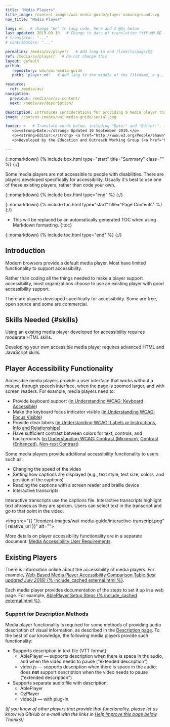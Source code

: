 ```yaml
---
title: "Media Players"
title_image: /content-images/wai-media-guide/player-nobackground.svg
nav_title: "Media Player"

lang: en   # change "en" to lang code, here and 2 @@s below
last_updated: 2019-09-10   # Change to date of translation YYYY-MM-DD (month in middle)
# translator: "..."
# contributors: "..."

permalink: /media/av/player/   # Add lang to end /link/to/page/@@
ref: /media/av/player/   # Do not change this
layout: default
github:
   repository: w3c/wai-media-guide
   path: 'player.md'   # Add lang to the middle of the filename, e.g., index.@@.md

resource:
  ref: /media/av/
navigation:
  previous: /media/av/av-content/
  next: /media/av/description/

description: Introduces considerations for providing a media player that supports accessibility.
image: /content-images/wai-media-guide/social.png

footer: >   # Translate words below, including "Date:" and "Editor:". (Do not update the date.)
   <p><strong>Date:</strong> Updated 10 September 2019.</p>
   <p><strong>Editor:</strong> <a href="http://www.w3.org/People/Shawn">Shawn Lawton Henry</a>. <a href="/media/av/acknowledgements/">Acknowledgements</a> lists contributors and credits.</p>
   <p>Developed by the Education and Outreach Working Group (<a href="http://www.w3.org/WAI/EO/">EOWG</a>). Originally drafted as part of the <a href="https://www.w3.org/WAI/WCAGTA/">WCAG TA Project</a> funded by the <abbr title="United States">U.S.</abbr> Access Board. Revised as part of the <a href="https://www.w3.org/WAI/expand-access/">WAI Expanding Access project</a> funded by the Ford Foundation.</p>

---
```


{::nomarkdown}
{% include box.html type="start" title="Summary" class="" %}
{:/}

Some media players are not accessible to people with disabilities. There are players developed specifically for accessibility. Usually it's best to use one of these existing players, rather than code your own.

{::nomarkdown}
{% include box.html type="end" %}
{:/}

{::nomarkdown}
{% include toc.html type="start" title="Page Contents" %}
{:/}

- This will be replaced by an automatically generated TOC when using Markdown formatting.
{:toc}

{::nomarkdown}
{% include toc.html type="end" %}
{:/}

## Introduction

Modern browsers provide a default media player. Most have limited functionality to support accessibility.

Rather than coding all the things needed to make a player support accessibility, most organizations choose to use an existing player with good accessibility support.

There are players developed specifically for accessibility. Some are free, open source and some are commercial.

## Skills Needed {#skills}

Using an existing media player developed for accessibility requires moderate HTML skills.

Developing your own accessible media player requires advanced HTML and JavaScript skills.

## Player Accessibility Functionality

Accessible media players provide a user interface that works without a mouse, through speech interface, when the page is zoomed larger, and with screen readers. For example, media players need to:
* Provide keyboard support ([in Understanding WCAG: Keyboard Accessible](https://www.w3.org/WAI/WCAG21/Understanding/keyboard-accessible))
* Make the keyboard focus indicator visible ([in Understanding WCAG: Focus Visible](https://www.w3.org/WAI/WCAG21/Understanding/focus-visible))
* Provide clear labels ([in Understanding WCAG: Labels or Instructions](https://www.w3.org/WAI/WCAG21/Understanding/labels-or-instructions), [Info and Relationships](https://www.w3.org/WAI/WCAG21/Understanding/info-and-relationships))
* Have sufficient contrast between colors for text, controls, and backgrounds ([in Understanding WCAG: Contrast (Minimum)](https://www.w3.org/WAI/WCAG21/Understanding/contrast-minimum), [Contrast (Enhanced)](https://www.w3.org/WAI/WCAG21/Understanding/contrast-enhanced), [Non-text Contrast](https://www.w3.org/WAI/WCAG21/Understanding/non-text-contrast.html))

Some media players provide additional accessibility functionality to users such as:
* Changing the speed of the video
* Setting how captions are displayed (e.g., text style, text size, colors, and position of the captions)
* Reading the captions with a screen reader and braille device
* Interactive transcripts

Interactive transcripts use the captions file. Interactive transcripts highlight text phrases as they are spoken. Users can select text in the transcript and go to that point in the video.

<img src="{{ "/content-images/wai-media-guide/interactive-transcript.png" | relative_url }}" alt="">

More details on player accessibility functionality are in a separate document: [Media Accessibility User Requirements](https://www.w3.org/TR/media-accessibility-reqs/).

## Existing Players

There is information online about the accessibility of media players. For example, [Web-Based Media Player Accessibility Comparison Table _(last updated July 2016)_ {% include_cached external.html %}](http://kensgists.github.io/apt/).

Each media player provides documentation of the steps to set it up in a web page. For example, [AblePlayer Setup Steps {% include_cached external.html %}](https://ableplayer.github.io/ableplayer/#setup-step-1-use-html5-doctype).

### Support for Description Methods

Media player functionality is required for some methods of providing audio description of visual information, as described in the [Description page](/media/av/description/). To the best of our knowledge, the following media players provide such functionality:
* Supports description in text file (VTT format):
   * AblePlayer &mdash; supports description when there is space in the audio, and when the video needs to pause ("extended description")
   * video.js &mdash; supports description when there is space in the audio; does **not** support description when the video needs to pause ("extended description")
* Supports separate audio file with description:
   * AblePlayer
   * OzPlayer
   * video.js &mdash; with plug-in

_(If you know of other players that provide that functionality, please let us know via GitHub or e-mail with the links in [Help improve this page below](#helpimprove). Thanks!)_

